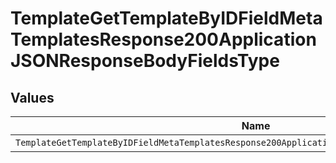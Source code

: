 # TemplateGetTemplateByIDFieldMetaTemplatesResponse200ApplicationJSONResponseBodyFieldsType


## Values

| Name                                                                                             | Value                                                                                            |
| ------------------------------------------------------------------------------------------------ | ------------------------------------------------------------------------------------------------ |
| `TemplateGetTemplateByIDFieldMetaTemplatesResponse200ApplicationJSONResponseBodyFieldsTypeRadio` | radio                                                                                            |